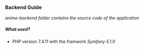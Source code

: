 ### Backend Guide


_anime-backend folder contains the source code of the application_

##### What used? 
- PHP version 7.4.11 with the framwork _Symfony 5.1.0_

